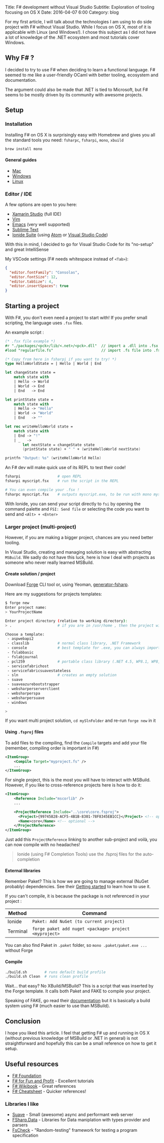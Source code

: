 Title: F# development without Visual Studio
Subtitle: Exploration of tooling focusing on OS X
Date: 2016-04-07 6:00
Category: blog

For my first article, I will talk about the technologies I am using to do side project with F# without Visual Studio.
While I focus on OS X, most of it is applicable with Linux (and Windows!). I chose this subject as I did not have a lot of knowledge of the .NET ecosystem
and most tutorials cover Windows.


## Why F# ?
I decided to try to use F# when deciding to learn a functional language. F# seemed to me like a user-friendly OCaml with better tooling, ecosystem and documentation.

The argument could also be made that .NET is tied to Microsoft, but F# seems to be mostly driven by its community with awesome projects.


## Setup

### Installation
Installing F# on OS X is surprisingly easy with Homebrew and gives you all the standard tools you need:
`fsharpc`, `fsharpi`, `mono`, `xbuild`
```bash
brew install mono
```
#### General guides
 - [Mac](http://fsharp.org/use/mac/)
 - [Windows](http://fsharp.org/use/windows/)
 - [Linux](http://fsharp.org/use/linux/)

### Editor / IDE
A few options are open to you here:

 - [Xamarin Studio](https://www.xamarin.com/studio) (full IDE)
 - [Vim](https://github.com/fsharp/vim-fsharp)
 - [Emacs](https://github.com/fsharp/emacs-fsharp-mode) (very well supported)
 - [Sublime Text](https://github.com/fsharp/sublime-fsharp-package)
 - [Ionide Suite](http://ionide.io/) (using [Atom](https://atom.io) or [Visual Studio Code](https://code.visualstudio.com/))

With this in mind, I decided to go for Visual Studio Code for its "no-setup" and great IntelliSense


My VSCode settings (F# needs whitespace instead of `<Tab>`):
```json
{
  "editor.fontFamily": "Consolas",
  "editor.fontSize": 12,
  "editor.tabSize": 4,
  "editor.insertSpaces": true
}
```


## Starting a project
With F#, you don't even need a project to start with! If you prefer small scripting, the language uses `.fsx` files.

An example script :
```fsharp
(* .fsx file example *)
#r "./packages/<pck>/lib/<.net>/<pck>.dll"  // import a .dll into .fsx
#load "regularfile.fs"                      // import .fs file into .fsx

(* Copy from here in fsharpi if you want to try! *)
type HelloWorldState = | Hello | World | End

let changeState state =
    match state with
    | Hello -> World
    | World -> End
    | End   -> End

let printState state =
    match state with
    | Hello -> "Hello"
    | World -> "World"
    | End   -> ""

let rec writeHelloWorld state =
    match state with
    | End -> "!"
    | _   ->
        let nextState = changeState state
        (printState state) + " " + (writeHelloWorld nextState)

printfn "Output: %s" (writeHelloWorld Hello)
```

An F# dev will make quick use of its REPL to test their code!
```bash
fsharpi                 # open REPL
fsharpi myscript.fsx    # run the script in the REPL

# You can even compile your .fsx !
fsharpc myscript.fsx    # outputs myscript.exe, to be run with mono myscript.exe
```
With Ionide, you can send your script directly to `fsi` by opening the command palette and `FSI: Send file`
or selecting the code you want to send and `<Alt> + <Enter>`

### Larger project (multi-project)
However, if you are making a bigger project, chances are you need better tooling.

In Visual Studio, creating and managing solution is easy with abstracting `MSBuild`.
We sadly do not have this luck, here is how I deal with projects as someone who never really learned MSBuild.

#### Create solution / project
Download [Forge](http://fsprojects.github.io/Forge/) CLI tool or, using Yeoman, [generator-fsharp](https://github.com/fsprojects/generator-fsharp).

Here are my suggestions for projects templates:
```bash
$ forge new
Enter project name:
> YourProjectName

Enter project directory (relative to working directory):
> .                     # if you are in /usr/home , then the project will be in /usr/home/YourProjectName

Choose a template:
 - aspwebapi2
 - classlib             # normal class library, .NET Framework
 - console              # best template for .exe, you can always import libraries later
 - fslabbasic
 - fslabjournal
 - pcl259               # portable class library (.NET 4.5, WP8.1, WP8, Silverlight), might not work with all libraries
 - servicefabrichost
 - servicefabricsuavestateless
 - sln                  # creates an empty solution
 - suave
 - suaveazurebootstrapper
 - websharperserverclient
 - websharperspa
 - websharpersuave
 - windows

>

```
If you want multi project solution, `cd mySlnFolder` and re-run `forge new` in it

#### Using `.fsproj` files
To add files to the compiling, find the `Compile` targets and add your file (remember, compiling order is important in F#)
```xml
<ItemGroup>
    <Compile Target="myproject.fs" />
    ...
</ItemGroup>
```

For single project, this is the most you will have to interact with MSBuild. However, if you like to cross-reference projects here is how to do it:
```xml
<ItemGroup>
    <Reference Include="mscorlib" />
    ...

    <ProjectReference Include="..\core\core.fsproj">
      <Project>{99745828-ACF5-4B1B-8301-78F8345EB1CC}</Project> <!-- optional -->
      <Name>core</Name> <!-- optional -->
    </ProjectReference>
</ItemGroup>
```
Just add this `ProjectReference` linking to another sub-project and voilà, you can now compile with no headaches!
> Ionide (using F# Completion Tools) use the .fsproj files for the auto-completion

#### External libraries
Remember Paket? This is how we are going to manage external (NuGet probably) dependencies.
See their [Getting started](https://fsprojects.github.io/Paket/getting-started.html) to learn how to use it.

If you can't compile, it is because the package is not referenced in your project :

| Method   | Command |
| -------- | ------- |
| Ionide   | `Paket: Add NuGet (to current project)`                |
| Terminal | `forge paket add nuget <package> project <myproject>`  |
You can also find Paket in `.paket` folder, so `mono .paket/paket.exe ...` without Forge


#### Compile
```bash
./build.sh        # runs default build profile
./build.sh Clean  # runs clean profile
```
Wait... that easy? No XBuild/MSBuild?
This is a script that was inserted by the Forge template. It calls both Paket and FAKE to compile your project.

Speaking of FAKE, go read their [documentation](http://fsharp.github.io/FAKE/gettingstarted.html)
but it is basically a build system using F# (much easier to use than MSBuild).


## Conclusion
I hope you liked this article. I feel that getting F# up and running in OS X (without previous knowledge of MSBuild or .NET in general)
is not straightforward and hopefully this can be a small reference on how to get it setup.


## Useful resources
 - [F# Foundation](https://fsharp.org)
 - [F# for Fun and Profit](https://fsharpforfunandprofit.com/) - Excellent tutorials
 - [F# Wikibook](https://en.wikibooks.org/wiki/F_Sharp_Programming) - Great references
 - [F# Cheatsheet](https://dungpa.github.io/fsharp-cheatsheet/) - Quicker references!

### Libraries I like
 - [Suave](http://suave.io) - Small (awesome) async and performant web server
 - [FSharp.Data](http://fsharp.github.io/FSharp.Data/) - Libraries for Data maniplation with types provider and parsers
 - [FsCheck](https://fscheck.github.io/FsCheck/) - "Random-testing" framework for testing a program specification